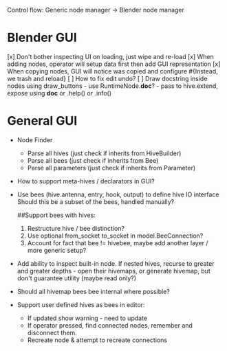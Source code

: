 Control flow: Generic node manager -> Blender node manager

# Blender GUI
[x] Don't bother inspecting UI on loading, just wipe and re-load
[x] When adding nodes, operator will setup data first then add GUI representation
[x] When copying nodes, GUI will notice was copied and configure #{Instead, we trash and reload}
[ ] How to fix edit undo?
[ ] Draw docstring inside nodes using draw_buttons - use RuntimeNode.__doc__? - pass to hive.extend, expose using __doc__ or .help() or .info()

# General GUI
* Node Finder
    * Parse all hives (just check if inherits from HiveBuilder)
    * Parse all bees (just check if inherits from Bee)
    * Parse all parameters (just check if inherits from Parameter)

* How to support meta-hives / declarators in GUI?
* Use bees (hive.antenna, entry, hook, output) to define hive IO interface
    Should this be a subset of the bees, handled manually?

    ##Support bees with hives:
    1. Restructure hive / bee distinction?
    2. Use optional from_socket to_socket in model.BeeConnection?
    3. Account for fact that bee != hivebee, maybe add another layer / more generic setup?

* Add ability to inspect built-in node. If nested hives, recurse to greater and greater depths - open their hivemaps,
                                or generate hivemap, but don't guarantee utility (maybe read only?)

* Should all hivemap bees bee internal where possible?

* Support user defined hives as bees in editor:
  * If updated show warning - need to update
  * If operator pressed, find connected nodes, remember and disconnect them.
  * Recreate node & attempt to recreate connections

